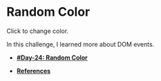 # Random Color

Click to change color.

In this challenge, I learned more about DOM events.

- **[#Day-24: Random Color](https://romariocoimbrac.github.io/100-days-of-code-challenge/src/day-024-random-color/)**

- **[References](https://developer.mozilla.org/pt-BR/docs/Web/Events)**
